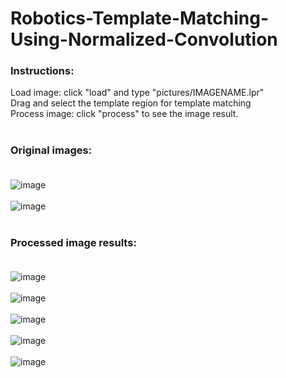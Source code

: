# Robotics-Template-Matching-Using-Normalized-Convolution

### Instructions: <br>
Load image: click "load" and type "pictures/IMAGENAME.lpr" <br>
Drag and select the template region for template matching <br>
Process image: click "process" to see the image result.<br><br>

### Original images: <br><br>
![image](https://user-images.githubusercontent.com/70733761/143072418-a8e45476-77fc-4f0c-8005-3c22063ba5fc.png) <br><br>
![image](https://user-images.githubusercontent.com/70733761/143072509-60f24e47-3655-4bd0-a8c0-d451d3bf9c88.png)  <br><br>

### Processed image results: <br><br>
![image](https://user-images.githubusercontent.com/70733761/143076507-f77a21d9-c2c7-4e85-bf06-c58dfe9cf320.png)<br><br>
![image](https://user-images.githubusercontent.com/70733761/143076529-0086bef8-7c84-45bc-9020-c90cc69e393c.png)<br><br>
![image](https://user-images.githubusercontent.com/70733761/143076546-5289cf1a-1693-4f8f-b7ce-31df0ab36501.png)<br><br>
![image](https://user-images.githubusercontent.com/70733761/143076561-8c453e6a-37bc-4655-8a85-d23a1f8c293b.png)<br><br>
![image](https://user-images.githubusercontent.com/70733761/143076577-836c1b4e-e3e1-4cef-aebd-4faa9716c9a8.png)<br><br>

